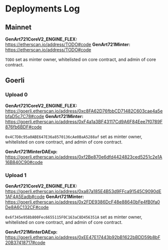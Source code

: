 # Deployments Log

## Mainnet

**GenArt721CoreV2_ENGINE_FLEX:** https://etherscan.io/address/TODO#code
**GenArt721Minter:** https://etherscan.io/address/TODO#code

`TODO` set as minter owner, whitelisted on core contract, and admin of core contract.

## Goerli

### Upload 0

**GenArt721CoreV2_ENGINE_FLEX:** https://goerli.etherscan.io/address/0xc8FA62D76fbbCD71482C603cae4a5ebfaD5c7C78#code
**GenArt721Minter:** https://goerli.etherscan.io/address/0xF4a1a3BF43117Cd9A6F84Eee7f0789F876fb6BDF#code

`0x4C7D8c95a0ABE647E36a8570136cAe0BaA5288af` set as minter owner, whitelisted on core contract, and admin of core contract.

**GenArt721MinterDAExp:** https://goerli.etherscan.io/address/0xf2Be870e6dfd4424823ced5251c2e1A16B840C90#code

### Upload 1

**GenArt721CoreV2_ENGINE_FLEX:** https://goerli.etherscan.io/address/0xa87a185E4B53d9FFca91545C9090dE1AF4A5Eadb#code
**GenArt721Minter:** https://goerli.etherscan.io/address/0x2FDE9386DcF48e88640bFe4fB0fa0De8A6C132CF#code

`0x6f345e958b800Fec6655115F0C163aC8D456351A` set as minter owner, whitelisted on core contract, and admin of core contract.

**GenArt721MinterDAExp:** https://goerli.etherscan.io/address/0xEE47E17443b92bB1622bBDD59b8bF20B37418717#code
